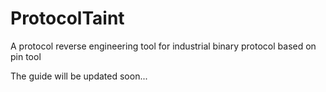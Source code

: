 # ProtocolTaint
A protocol reverse engineering tool for industrial binary protocol based on pin tool

The guide will be updated soon...
